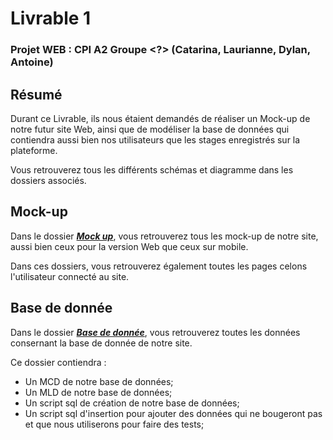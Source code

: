 # Livrable 1

### Projet WEB : CPI A2 Groupe <?> (Catarina, Laurianne, Dylan, Antoine)

## Résumé

Durant ce Livrable, ils nous étaient demandés de réaliser un Mock-up de notre futur site Web, ainsi que de modéliser la base de données qui contiendra aussi bien nos utilisateurs que les stages enregistrés sur la plateforme.  

Vous retrouverez tous les différents schémas et diagramme dans les dossiers associés.  

## Mock-up

Dans le dossier [***Mock up***](https://github.com/atarte/Projet_WEB/tree/main/livrable_1/Mock%20up), vous retrouverez tous les mock-up de notre site, aussi bien ceux pour la version Web que ceux sur mobile.  

Dans ces dossiers, vous retrouverez également toutes les pages celons l'utilisateur connecté au site.

## Base de donnée

Dans le dossier [***Base de donnée***](https://github.com/atarte/Projet_WEB/tree/main/livrable_1/Base%20de%20donn%C3%A9e), vous retrouverez toutes les données consernant la base de donnée de notre site.  

Ce dossier contiendra :
* Un MCD de notre base de données;
* Un MLD de notre base de données;
* Un script sql de création de notre base de données;
* Un script sql d'insertion pour ajouter des données qui ne bougeront pas et que nous utiliserons pour faire des tests;
